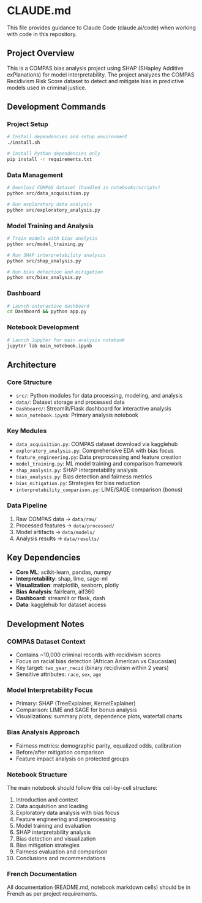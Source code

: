 # CLAUDE.md

This file provides guidance to Claude Code (claude.ai/code) when working with code in this repository.

## Project Overview

This is a COMPAS bias analysis project using SHAP (SHapley Additive exPlanations) for model interpretability. The project analyzes the COMPAS Recidivism Risk Score dataset to detect and mitigate bias in predictive models used in criminal justice.

## Development Commands

### Project Setup
```bash
# Install dependencies and setup environment
./install.sh

# Install Python dependencies only
pip install -r requirements.txt
```

### Data Management
```bash
# Download COMPAS dataset (handled in notebooks/scripts)
python src/data_acquisition.py

# Run exploratory data analysis
python src/exploratory_analysis.py
```

### Model Training and Analysis
```bash
# Train models with bias analysis
python src/model_training.py

# Run SHAP interpretability analysis
python src/shap_analysis.py

# Run bias detection and mitigation
python src/bias_analysis.py
```

### Dashboard
```bash
# Launch interactive dashboard
cd Dashboard && python app.py
```

### Notebook Development
```bash
# Launch Jupyter for main analysis notebook
jupyter lab main_notebook.ipynb
```

## Architecture

### Core Structure
- `src/`: Python modules for data processing, modeling, and analysis
- `data/`: Dataset storage and processed data
- `Dashboard/`: Streamlit/Flask dashboard for interactive analysis
- `main_notebook.ipynb`: Primary analysis notebook

### Key Modules
- `data_acquisition.py`: COMPAS dataset download via kagglehub
- `exploratory_analysis.py`: Comprehensive EDA with bias focus
- `feature_engineering.py`: Data preprocessing and feature creation
- `model_training.py`: ML model training and comparison framework
- `shap_analysis.py`: SHAP interpretability analysis
- `bias_analysis.py`: Bias detection and fairness metrics
- `bias_mitigation.py`: Strategies for bias reduction
- `interpretability_comparison.py`: LIME/SAGE comparison (bonus)

### Data Pipeline
1. Raw COMPAS data → `data/raw/`
2. Processed features → `data/processed/`
3. Model artifacts → `data/models/`
4. Analysis results → `data/results/`

## Key Dependencies
- **Core ML**: scikit-learn, pandas, numpy
- **Interpretability**: shap, lime, sage-ml
- **Visualization**: matplotlib, seaborn, plotly
- **Bias Analysis**: fairlearn, aif360
- **Dashboard**: streamlit or flask, dash
- **Data**: kagglehub for dataset access

## Development Notes

### COMPAS Dataset Context
- Contains ~10,000 criminal records with recidivism scores
- Focus on racial bias detection (African American vs Caucasian)
- Key target: `two_year_recid` (binary recidivism within 2 years)
- Sensitive attributes: `race`, `sex`, `age`

### Model Interpretability Focus
- Primary: SHAP (TreeExplainer, KernelExplainer)
- Comparison: LIME and SAGE for bonus analysis
- Visualizations: summary plots, dependence plots, waterfall charts

### Bias Analysis Approach
- Fairness metrics: demographic parity, equalized odds, calibration
- Before/after mitigation comparison
- Feature impact analysis on protected groups

### Notebook Structure
The main notebook should follow this cell-by-cell structure:
1. Introduction and context
2. Data acquisition and loading
3. Exploratory data analysis with bias focus
4. Feature engineering and preprocessing
5. Model training and evaluation
6. SHAP interpretability analysis
7. Bias detection and visualization
8. Bias mitigation strategies
9. Fairness evaluation and comparison
10. Conclusions and recommendations

### French Documentation
All documentation (README.md, notebook markdown cells) should be in French as per project requirements.